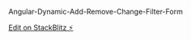 Angular-Dynamic-Add-Remove-Change-Filter-Form

[Edit on StackBlitz ⚡️](https://stackblitz.com/edit/dynamic-add-remove-and-change-filter-form-in-angular-mat-xh8cw3)
